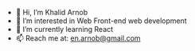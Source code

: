 - 👋 Hi, I’m Khalid Arnob
- 👀 I’m interested in Web Front-end web development
- 🌱 I’m currently learning React
- 📫 Reach me at: en.arnob@gmail.com

<!---
en-arnob/en-arnob is a ✨ special ✨ repository because its `README.md` (this file) appears on your GitHub profile.
You can click the Preview link to take a look at your changes.
--->

